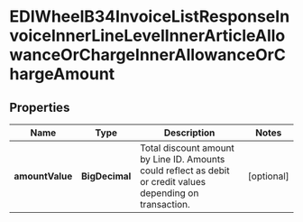 

# EDIWheelB34InvoiceListResponseInvoiceInnerLineLevelInnerArticleAllowanceOrChargeInnerAllowanceOrChargeAmount


## Properties

| Name | Type | Description | Notes |
|------------ | ------------- | ------------- | -------------|
|**amountValue** | **BigDecimal** | Total discount amount by Line ID. Amounts could reflect as debit or credit values depending on transaction. |  [optional] |



